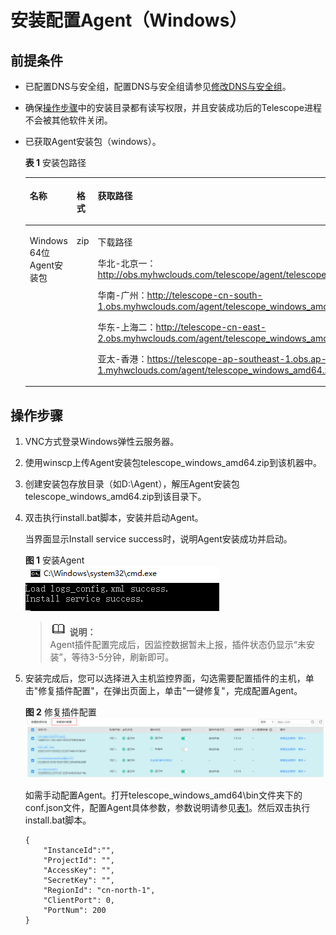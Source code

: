 # 安装配置Agent（Windows）<a name="ZH-CN_TOPIC_0110258146"></a>

## 前提条件<a name="section843453701616"></a>

-   已配置DNS与安全组，配置DNS与安全组请参见[修改DNS与安全组](https://support.huaweicloud.com/ces_faq/ces_faq_0038.html)。
-   确保[操作步骤](#section1251913413419)中的安装目录都有读写权限，并且安装成功后的Telescope进程不会被其他软件关闭。
-   已获取Agent安装包（windows）。

    **表 1**  安装包路径

    <a name="zh-cn_topic_0078544024_table3148844917055"></a>
    <table><thead align="left"><tr id="zh-cn_topic_0078544024_row5377394617055"><th class="cellrowborder" valign="top" width="20%" id="mcps1.2.4.1.1"><p id="zh-cn_topic_0078544024_p6072235217055"><a name="zh-cn_topic_0078544024_p6072235217055"></a><a name="zh-cn_topic_0078544024_p6072235217055"></a>名称</p>
    </th>
    <th class="cellrowborder" valign="top" width="8%" id="mcps1.2.4.1.2"><p id="zh-cn_topic_0078544024_p1956351617055"><a name="zh-cn_topic_0078544024_p1956351617055"></a><a name="zh-cn_topic_0078544024_p1956351617055"></a>格式</p>
    </th>
    <th class="cellrowborder" valign="top" width="72%" id="mcps1.2.4.1.3"><p id="zh-cn_topic_0078544024_p4114093117055"><a name="zh-cn_topic_0078544024_p4114093117055"></a><a name="zh-cn_topic_0078544024_p4114093117055"></a>获取路径</p>
    </th>
    </tr>
    </thead>
    <tbody><tr id="zh-cn_topic_0078544024_row4408113517055"><td class="cellrowborder" valign="top" width="20%" headers="mcps1.2.4.1.1 "><p id="zh-cn_topic_0078544024_p1380221617055"><a name="zh-cn_topic_0078544024_p1380221617055"></a><a name="zh-cn_topic_0078544024_p1380221617055"></a>Windows 64位Agent安装包</p>
    </td>
    <td class="cellrowborder" valign="top" width="8%" headers="mcps1.2.4.1.2 "><p id="zh-cn_topic_0078544024_p4423771717055"><a name="zh-cn_topic_0078544024_p4423771717055"></a><a name="zh-cn_topic_0078544024_p4423771717055"></a>zip</p>
    </td>
    <td class="cellrowborder" valign="top" width="72%" headers="mcps1.2.4.1.3 "><p id="zh-cn_topic_0078544024_p2648534317055"><a name="zh-cn_topic_0078544024_p2648534317055"></a><a name="zh-cn_topic_0078544024_p2648534317055"></a>下载路径</p>
    <p id="p13161429133514"><a name="p13161429133514"></a><a name="p13161429133514"></a>华北-北京一：<a href="https://obs.myhwclouds.com/telescope/agent/telescope_windows_amd64.zip" target="_blank" rel="noopener noreferrer">http://obs.myhwclouds.com/telescope/agent/telescope_windows_amd64.zip</a></p>
    <p id="p14317929163510"><a name="p14317929163510"></a><a name="p14317929163510"></a>华南-广州：<a href="http://telescope-cn-south-1.obs.myhwclouds.com/agent/telescope_windows_amd64.zip" target="_blank" rel="noopener noreferrer">http://telescope-cn-south-1.obs.myhwclouds.com/agent/telescope_windows_amd64.zip</a></p>
    <p id="p531762920357"><a name="p531762920357"></a><a name="p531762920357"></a>华东-上海二：<a href="http://telescope-cn-east-2.obs.myhwclouds.com/agent/telescope_windows_amd64.zip" target="_blank" rel="noopener noreferrer">http://telescope-cn-east-2.obs.myhwclouds.com/agent/telescope_windows_amd64.zip</a></p>
    <p id="p575185010570"><a name="p575185010570"></a><a name="p575185010570"></a>亚太-香港：<a href="https://telescope-ap-southeast-1.obs.ap-southeast-1.myhwclouds.com/agent/telescope_windows_amd64.zip">https://telescope-ap-southeast-1.obs.ap-southeast-1.myhwclouds.com/agent/telescope_windows_amd64.zip</a></p>
    </td>
    </tr>
    </tbody>
    </table>


## 操作步骤<a name="section1251913413419"></a>

1.  VNC方式登录Windows弹性云服务器。
2.  使用winscp上传Agent安装包telescope\_windows\_amd64.zip到该机器中。
3.  创建安装包存放目录（如D:\\Agent），解压Agent安装包telescope\_windows\_amd64.zip到该目录下。
4.  双击执行install.bat脚本，安装并启动Agent。

    当界面显示Install service success时，说明Agent安装成功并启动。

    **图 1**  安装Agent<a name="fig15988419512"></a>  
    ![](figures/安装Agent.png "安装Agent")

    >![](public_sys-resources/icon-note.gif) **说明：**   
    >Agent插件配置完成后，因监控数据暂未上报，插件状态仍显示“未安装”，等待3-5分钟，刷新即可。  

5.  安装完成后，您可以选择进入主机监控界面，勾选需要配置插件的主机，单击"修复插件配置"，在弹出页面上，单击"一键修复"，完成配置Agent。

    **图 2**  修复插件配置<a name="fig62115119195"></a>  
    ![](figures/修复插件配置-0.png "修复插件配置-0")

    如需手动配置Agent。打开telescope\_windows\_amd64\\bin文件夹下的conf.json文件，配置Agent具体参数，参数说明请参见[表1](手动配置Agent.md#zh-cn_topic_0078544025_table6225399118403)。然后双击执行install.bat脚本。

    ```
    {
        "InstanceId":"",
        "ProjectId": "",
        "AccessKey": "",
        "SecretKey": "",
        "RegionId": "cn-north-1",
        "ClientPort": 0,
        "PortNum": 200
    }
    ```


